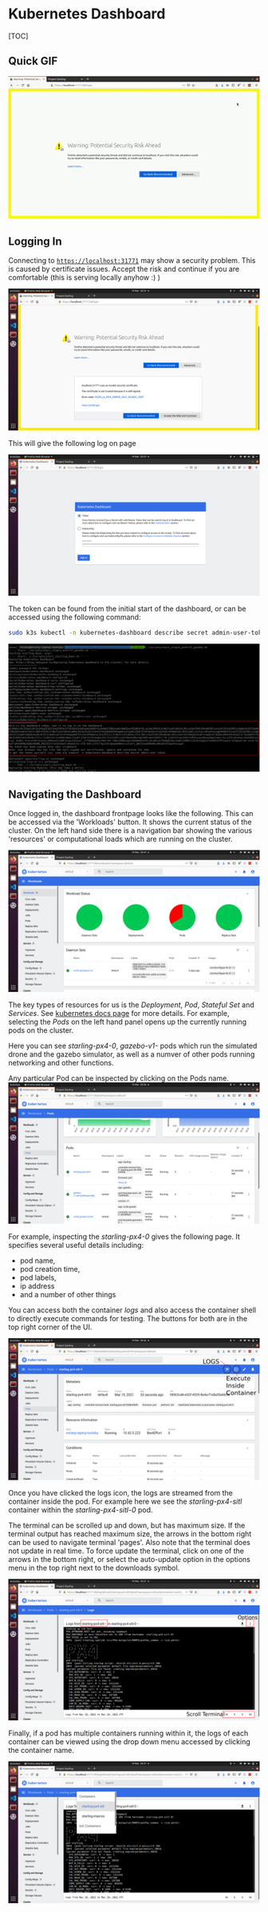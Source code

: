 # Kubernetes Dashboard

[TOC]

## Quick GIF

![Dashboard GIF](../img/starling-dashboard.gif)

## Logging In

Connecting to [`https://localhost:31771`](https://localhost:31771) may show a security problem. This is caused by certificate issues. Accept the risk and continue if you are comfortable (this is serving locally anyhow :) )

![page1](../img/starling-dashboard-1.png) 

This will give the following log on page 

![page2](../img/starling-dashboard-2.png) 

The token can be found from the initial start of the dashboard, or can be accessed using the following command:
```bash
sudo k3s kubectl -n kubernetes-dashboard describe secret admin-user-token
```
![token](../img/starling-dashboard-token.png) 

## Navigating the Dashboard

Once logged in, the dashboard frontpage looks like the following. This can be accessed via the 'Workloads' button. It shows the current status of the cluster. On the left hand side there is a navigation bar showing the various 'resources' or computational loads which are running on the cluster. 

![page3](../img/starling-dashboard-3.png) 

The key types of resources for us is the *Deployment*, *Pod*, *Stateful Set* and *Services*. See [kubernetes docs page](/details/kubernetes.md) for more details. For example, selecting the *Pods* on the left hand panel opens up the currently running pods on the cluster.

Here you can see *starling-px4-0*, *gazebo-v1-<characters>* pods which run the simulated drone and the gazebo simulator, as well as a numver of other pods running networking and other functions. 

Any particular Pod can be inspected by clicking on the Pods name.
![page](../img/starling-dashboard-4.png) 

For example, inspecting the *starling-px4-0* gives the following page. It specifies several useful details including:

- pod name, 
- pod creation time, 
- pod labels, 
- ip address
- and a number of other things

You can access both the container *logs* and also access the container shell to directly execute commands for testing. The buttons for both are in the top right corner of the UI.

![page](../img/starling-dashboard-5.png) 

Once you have clicked the logs icon, the logs are streamed from the container inside the pod. For example here we see the *starling-px4-sitl* container within the *starling-px4-sitl-0* pod. 

The terminal can be scrolled up and down, but has maximum size. If the terminal output has reached maximum size, the arrows in the bottom right can be used to navigate terminal 'pages'. Also note that the terminal does not update in real time. To force update the terminal, click on one of the arrows in the bottom right, or select the auto-update option in the options menu in the top right next to the downloads symbol.

![page](../img/starling-dashboard-6.png) 

Finally, if a pod has multiple containers running within it, the logs of each container can be viewed using the drop down menu accessed by clicking the container name.

![page](../img/starling-dashboard-7.png) 